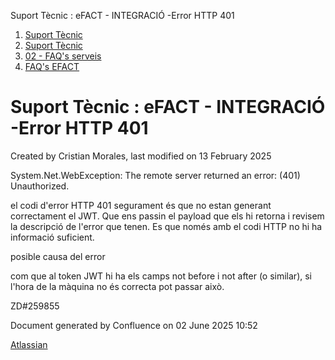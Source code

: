 Suport Tècnic : eFACT - INTEGRACIÓ -Error HTTP 401  

1.  [Suport Tècnic](index.md)
2.  [Suport Tècnic](13893782.md)
3.  [02 - FAQ's serveis](26313393.md)
4.  [FAQ's EFACT](30867754.md)

Suport Tècnic : eFACT - INTEGRACIÓ -Error HTTP 401
==================================================

Created by Cristian Morales, last modified on 13 February 2025

System.Net.WebException: The remote server returned an error: (401) Unauthorized.

el codi d'error HTTP 401 segurament és que no estan generant correctament el JWT. Que ens passin el payload que els hi retorna i revisem la descripció de l'error que tenen. Es que només amb el codi HTTP no hi ha informació suficient.

posible causa del error

com que al token JWT hi ha els camps not before i not after (o similar), si l'hora de la màquina no és correcta pot passar això.

ZD#259855

  

  

Document generated by Confluence on 02 June 2025 10:52

[Atlassian](http://www.atlassian.com/)